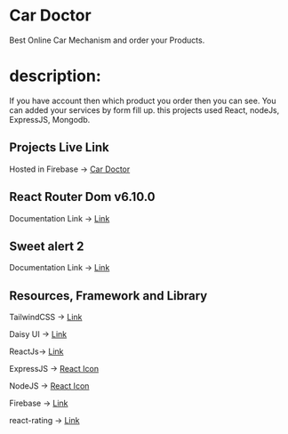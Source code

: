 # Car Doctor

Best Online Car Mechanism and order your Products.

# description:

If you have account then which product you order then you can see. You can added your services by form fill up. this projects used React, nodeJs, ExpressJS, Mongodb.

## Projects Live Link

Hosted in Firebase -> [Car Doctor](https://car-doctor-bac20.web.app/)

## React Router Dom v6.10.0

Documentation Link -> [Link](https://reactrouter.com/en/6.10.0/start/overview)

## Sweet alert 2

Documentation Link -> [Link](https://sweetalert2.github.io/)

## Resources, Framework and Library

TailwindCSS -> [Link](https://tailwindcss.com/)

Daisy UI -> [Link](https://daisyui.com/)

ReactJs-> [Link](https://react.dev/)

ExpressJS -> [React Icon](https://expressjs.com/)

NodeJS -> [React Icon](https://nodejs.com/)

Firebase -> [Link](https://firebase.google.com/)

react-rating -> [Link](https://www.npmjs.com/package/react-rating)
